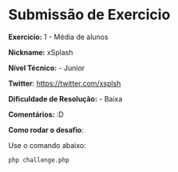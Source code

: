 # Submissão de Exercicio

**Exercicio:** 1 - Média de alunos

**Nickname:** xSplash

**Nível Técnico:** - Junior

**Twitter**: https://twitter.com/xsplsh

**Dificuldade de Resolução:** - Baixa

**Comentários:** :D

**Como rodar o desafio**: 

Use o comando abaixo: 
```bash
php challenge.php
```